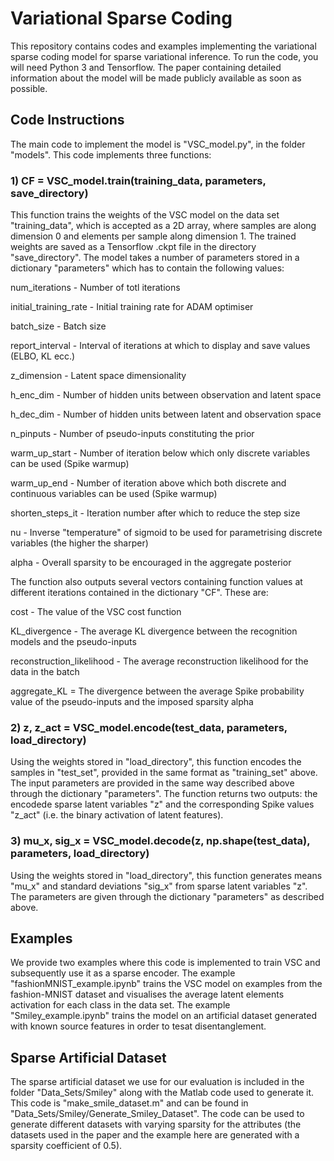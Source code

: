 # Variational Sparse Coding

This repository contains codes and examples implementing the variational sparse coding model for sparse variational inference. To run the code, you will need Python 3 and Tensorflow. The paper containing detailed information about the model will be made publicly available as soon as possible.

## Code Instructions

The main code to implement the model is "VSC_model.py", in the folder "models". This code implements three functions:


### 1) CF = VSC_model.train(training_data, parameters, save_directory)

This function trains the weights of the VSC model on the data set "training_data", which is accepted as a 2D array, where samples are along dimension 0 and elements per sample along dimension 1. The trained weights are saved as a Tensorflow .ckpt file in the directory "save_directory". The model takes a number of parameters stored in a dictionary "parameters" which has to contain the following values:

num_iterations - Number of totl iterations

initial_training_rate - Initial training rate for ADAM optimiser

batch_size - Batch size

report_interval - Interval of iterations at which to display and save values (ELBO, KL ecc.)

z_dimension - Latent space dimensionality

h_enc_dim - Number of hidden units between observation and latent space 

h_dec_dim - Number of hidden units between latent and observation space

n_pinputs - Number of pseudo-inputs constituting the prior

warm_up_start - Number of iteration below which only discrete variables can be used (Spike warmup)

warm_up_end - Number of iteration above which both discrete and continuous variables can be used (Spike warmup)

shorten_steps_it - Iteration number after which to reduce the step size

nu - Inverse "temperature" of sigmoid to be used for parametrising discrete variables (the higher the sharper)

alpha - Overall sparsity to be encouraged in the aggregate posterior

The function also outputs several vectors containing function values at different iterations contained in the dictionary "CF". These are:

cost - The value of the VSC cost function

KL_divergence - The average KL divergence between the recognition models and the pseudo-inputs

reconstruction_likelihood - The average reconstruction likelihood for the data in the batch

aggregate_KL = The divergence between the average Spike probability value of the pseudo-inputs and the imposed sparsity alpha


### 2) z, z_act = VSC_model.encode(test_data, parameters, load_directory)

Using the weights stored in "load_directory", this function encodes the samples in "test_set", provided in the same format as "training_set" above. The input parameters are provided in the same way described above through the dictionary "parameters". The function returns two outputs: the encodede sparse latent variables "z" and the corresponding Spike values "z_act" (i.e. the binary activation of latent features).


### 3) mu_x, sig_x = VSC_model.decode(z, np.shape(test_data), parameters, load_directory)

Using the weights stored in "load_directory", this function generates means "mu_x" and standard deviations "sig_x" from sparse latent variables "z". The parameters are given through the dictionary "parameters" as described above.


## Examples

We provide two examples where this code is implemented to train VSC and subsequently use it as a sparse encoder. The example "fashionMNIST_example.ipynb" trains the VSC model on examples from the fashion-MNIST dataset and visualises the average latent elements activation for each class in the data set. The example "Smiley_example.ipynb" trains the model on an artificial dataset generated with known source features in order to tesat disentanglement.

## Sparse Artificial Dataset

The sparse artificial dataset we use for our evaluation is included in the folder "Data_Sets/Smiley" along with the Matlab code used to generate it. This code is "make_smile_dataset.m" and can be found in "Data_Sets/Smiley/Generate_Smiley_Dataset". The code can be used to generate different datasets with varying sparsity for the attributes (the datasets used in the paper and the example here are generated with a sparsity coefficient of 0.5).
